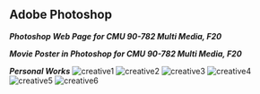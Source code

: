 ## Adobe Photoshop

_**Photoshop Web Page for CMU 90-782 Multi Media, F20**_
</br>

_**Movie Poster in Photoshop for CMU 90-782 Multi Media, F20**_
</br>

_**Personal Works**_
![creative1](https://user-images.githubusercontent.com/38139294/94883306-5115e080-0438-11eb-94f4-c1d111a7efd1.JPG)
![creative2](https://user-images.githubusercontent.com/38139294/94883382-8a4e5080-0438-11eb-9c80-9f0beaeb3c41.JPG)
![creative3](https://user-images.githubusercontent.com/38139294/94883439-afdb5a00-0438-11eb-833a-67f4df866401.JPG)
![creative4](https://user-images.githubusercontent.com/38139294/94883460-be297600-0438-11eb-9f7c-e223f5aabcf7.JPG)
![creative5](https://user-images.githubusercontent.com/38139294/94883533-ec0eba80-0438-11eb-8bcd-e944d3251450.JPG)
![creative6](https://user-images.githubusercontent.com/38139294/94883655-32fcb000-0439-11eb-8ba6-47de62893174.JPG)
